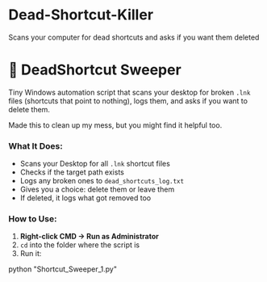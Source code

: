 # Dead-Shortcut-Killer
Scans your computer for dead shortcuts and asks if you want them deleted

# 🧹 DeadShortcut Sweeper

Tiny Windows automation script that scans your desktop for broken `.lnk` files (shortcuts that point to nothing), logs them, and asks if you want to delete them. 

Made this to clean up my mess, but you might find it helpful too.


### What It Does:
- Scans your Desktop for all `.lnk` shortcut files  
- Checks if the target path exists  
- Logs any broken ones to `dead_shortcuts_log.txt`  
- Gives you a choice: delete them or leave them  
- If deleted, it logs what got removed too


### How to Use:
1. **Right-click CMD → Run as Administrator**  
2. `cd` into the folder where the script is  
3. Run it:

python "Shortcut_Sweeper_1.py"
